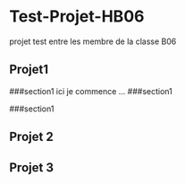 # Test-Projet-HB06
projet test entre les membre de la classe B06

## Projet1 

###section1
ici je commence ...
###section1


###section1

## Projet 2 




## Projet 3
